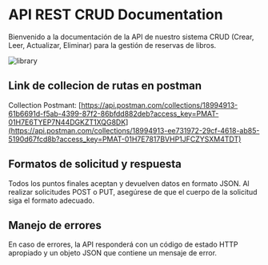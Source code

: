 # API REST CRUD Documentation

Bienvenido a la documentación  de la API de nuestro sistema CRUD (Crear, Leer, Actualizar, Eliminar) para la gestión de reservas de libros.

![library](https://github.com/ccama22/ccama22/assets/66760303/72551976-0f38-4115-a8b1-318b3ec6f184)

## Link de collecion de rutas en postman

Collection Postmant: [https://api.postman.com/collections/18994913-61b6691d-f5ab-4399-87f2-86bfdd882deb?access_key=PMAT-01H7E6TYEP7N44DGKZT1XQG8DK](https://api.postman.com/collections/18994913-ee731972-29cf-4618-ab85-5190d67fcd8b?access_key=PMAT-01H7E7817BVHP1JFCZYSXM4TDT)
## Formatos de solicitud y respuesta

Todos los puntos finales aceptan y devuelven datos en formato JSON. Al realizar solicitudes POST o PUT, asegúrese de que el cuerpo de la solicitud siga el formato adecuado.

## Manejo de errores

En caso de errores, la API responderá con un código de estado HTTP apropiado y un objeto JSON que contiene un mensaje de error.
